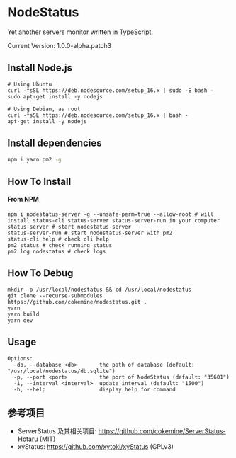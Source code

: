 # NodeStatus

Yet another servers monitor written in TypeScript.

Current Version: 1.0.0-alpha.patch3

## Install Node.js

```shell
# Using Ubuntu
curl -fsSL https://deb.nodesource.com/setup_16.x | sudo -E bash -
sudo apt-get install -y nodejs

# Using Debian, as root
curl -fsSL https://deb.nodesource.com/setup_16.x | bash -
apt-get install -y nodejs
```

## Install dependencies

```bash
npm i yarn pm2 -g
```

## How To Install

#### From NPM

```shell
npm i nodestatus-server -g --unsafe-perm=true --allow-root # will install status-cli status-server status-server-run in your computer
status-server # start nodestatus-server
status-server-run # start nodestatus-server with pm2
status-cli help # check cli help
pm2 status # check running status
pm2 log nodestatus # check logs
```

## How To Debug

```shell
mkdir -p /usr/local/nodestatus && cd /usr/local/nodestatus
git clone --recurse-submodules https://github.com/cokemine/nodestatus.git .
yarn
yarn build
yarn dev
```

## Usage

```shell
Options:
  -db, --database <db>       the path of database (default: "/usr/local/nodestatus/db.sqlite")
  -p, --port <port>          the port of NodeStatus (default: "35601")
  -i, --interval <interval>  update interval (default: "1500")
  -h, --help                 display help for command
```

## 参考项目

- ServerStatus 及其相关项目: https://github.com/cokemine/ServerStatus-Hotaru (MIT)
- xyStatus: https://github.com/xytoki/xyStatus (GPLv3)


